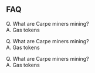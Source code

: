 ## FAQ

Q. What are Carpe miners mining?  
A. Gas tokens

Q. What are Carpe miners mining?  
A. Gas tokens

Q. What are Carpe miners mining?  
A. Gas tokens
